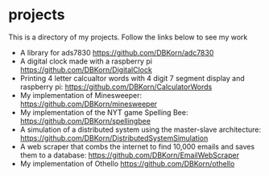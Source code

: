 # projects
This is a directory of my projects. Follow the links below to see my work
- A library for ads7830 https://github.com/DBKorn/adc7830
- A digital clock made with a raspberry pi https://github.com/DBKorn/DigitalClock
- Printing 4 letter calcualtor words with 4 digit 7 segment display and raspberry pi: https://github.com/DBKorn/CalculatorWords
- My implementation of Minesweeper: https://github.com/DBKorn/minesweeper
- My implementation of the NYT game Spelling Bee: https://github.com/DBKorn/spellingbee
- A simulation of a distributed system using the master-slave architecture: https://github.com/DBKorn/DistributedSystemSimulation
- A web scraper that combs the internet to find 10,000 emails and saves them to a database: https://github.com/DBKorn/EmailWebScraper
- My implementation of Othello https://github.com/DBKorn/othello
